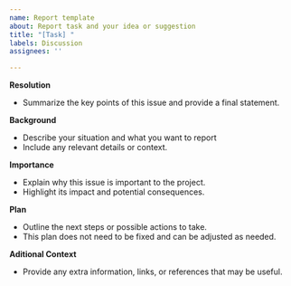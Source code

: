 ```yaml
---
name: Report template
about: Report task and your idea or suggestion
title: "[Task] "
labels: Discussion
assignees: ''

---
```


**Resolution**
- Summarize the key points of this issue and provide a final statement.

**Background**
- Describe your situation and what you want to report 
- Include any relevant details or context.

**Importance**
- Explain why this issue is important to the project.
- Highlight its impact and potential consequences.

**Plan**
- Outline the next steps or possible actions to take.
- This plan does not need to be fixed and can be adjusted as needed.

**Aditional Context**
- Provide any extra information, links, or references that may be useful.
